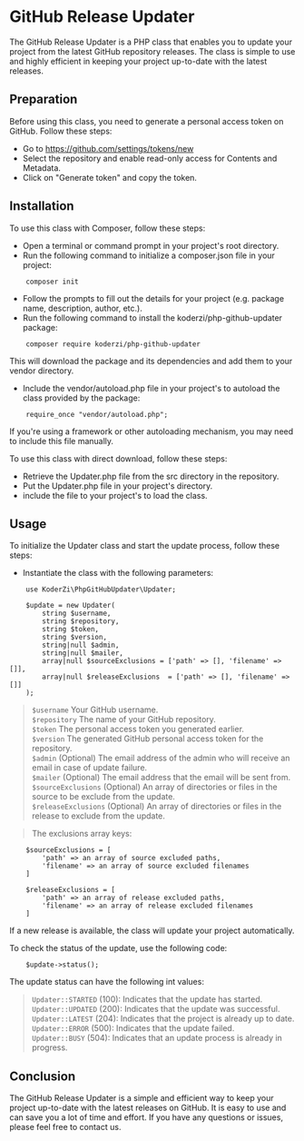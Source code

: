 # GitHub Release Updater

The GitHub Release Updater is a PHP class that enables you to update your project from the latest GitHub repository releases. The class is simple to use and highly efficient in keeping your project up-to-date with the latest releases.

## Preparation

Before using this class, you need to generate a personal access token on GitHub. Follow these steps:

- Go to https://github.com/settings/tokens/new
- Select the repository and enable read-only access for Contents and Metadata.
- Click on "Generate token" and copy the token.

## Installation

To use this class with Composer, follow these steps:

- Open a terminal or command prompt in your project's root directory.
- Run the following command to initialize a composer.json file in your project:

```
    composer init
```

- Follow the prompts to fill out the details for your project (e.g. package name, description, author, etc.).
- Run the following command to install the koderzi/php-github-updater package:

```
    composer require koderzi/php-github-updater
```

This will download the package and its dependencies and add them to your vendor directory.

- Include the vendor/autoload.php file in your project's to autoload the class provided by the package:

```
    require_once "vendor/autoload.php";
```

If you're using a framework or other autoloading mechanism, you may need to include this file manually.

To use this class with direct download, follow these steps:

- Retrieve the Updater.php file from the src directory in the repository.
- Put the Updater.php file in your project's directory.
- include the file to your project's to load the class.

## Usage

To initialize the Updater class and start the update process, follow these steps:

- Instantiate the class with the following parameters:

```
    use KoderZi\PhpGitHubUpdater\Updater;

    $update = new Updater(
        string $username,
        string $repository,
        string $token,
        string $version,
        string|null $admin,
        string|null $mailer,
        array|null $sourceExclusions = ['path' => [], 'filename' => []],
        array|null $releaseExclusions  = ['path' => [], 'filename' => []]
    );
```

> `$username` Your GitHub username.<br>
> `$repository` The name of your GitHub repository.<br>
> `$token` The personal access token you generated earlier.<br>
> `$version` The generated GitHub personal access token for the repository.<br>
> `$admin` (Optional) The email address of the admin who will receive an email in case of update failure.<br>
> `$mailer` (Optional) The email address that the email will be sent from.<br>
> `$sourceExclusions` (Optional)  An array of directories or files in the source to be exclude from the update.<br>
> `$releaseExclusions` (Optional) An array of directories or files in the release to exclude from the update.<br>

> The exclusions array keys:

```
    $sourceExclusions = [
        'path' => an array of source excluded paths,
        'filename' => an array of source excluded filenames
    ]

    $releaseExclusions = [
        'path' => an array of release excluded paths,
        'filename' => an array of release excluded filenames
    ]
```

If a new release is available, the class will update your project automatically. 

To check the status of the update, use the following code:
 
```
    $update->status();
```

The update status can have the following int values:

> `Updater::STARTED` (100): Indicates that the update has started.<br>
> `Updater::UPDATED` (200): Indicates that the update was successful.<br>
> `Updater::LATEST` (204): Indicates that the project is already up to date.<br>
> `Updater::ERROR` (500): Indicates that the update failed.<br>
> `Updater::BUSY` (504): Indicates that an update process is already in progress.<br>

## Conclusion

The GitHub Release Updater is a simple and efficient way to keep your project up-to-date with the latest releases on GitHub. It is easy to use and can save you a lot of time and effort. If you have any questions or issues, please feel free to contact us.
